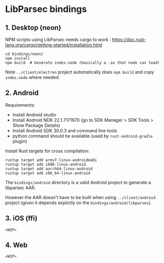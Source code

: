# LibParsec bindings

## 1. Desktop (neon)
NPM scripts using LibParsec needs cargo to work : https://doc.rust-lang.org/cargo/getting-started/installation.html

    cd bindings/neon/
    npm install
    npm build  # Generate index.node (basically a .so that node can load)


Note `../client/electron` project automatically does `npm build` and copy `index.node` where needed.

## 2. Android

Requirements:

- Install Android studio
- Install Android NDK 22.1.7171670 (go to SDK Manager > SDK Tools > Show Package Details)
- Install Android SDK 30.0.3 and command line tools
- python command should be available (used by `rust-android-gradle` plugin)

Install Rust targets for cross compilation:

    rustup target add armv7-linux-androideabi
    rustup target add i686-linux-android
    rustup target add aarch64-linux-android
    rustup target add x86_64-linux-android

The `bindings/android` directory is a valid Android project to generate a libparsec AAR.

However the AAR doesn't have to be built when using `../client/android` project (given it depends explictly on the `bindings/android/libparsec`).

## 3. iOS (ffi)

`<WIP>`

## 4. Web

`<WIP>`
